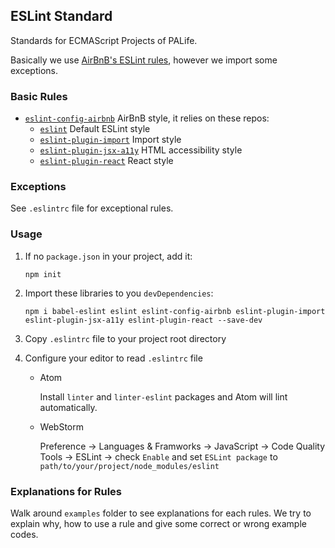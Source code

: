 ## ESLint Standard

Standards for ECMAScript Projects of PALife.

Basically we use [AirBnB's ESLint rules](https://github.com/airbnb/javascript/tree/master/packages/eslint-config-airbnb), however we import some exceptions.

### Basic Rules

- [`eslint-config-airbnb`](https://github.com/airbnb/javascript/tree/master/packages/eslint-config-airbnb) AirBnB style, it relies on these repos:
    - [`eslint`](eslint.org/docs/rules/) Default ESLint style
    - [`eslint-plugin-import`](https://github.com/benmosher/eslint-plugin-import) Import style
    - [`eslint-plugin-jsx-a11y`](https://github.com/evcohen/eslint-plugin-jsx-a11y) HTML accessibility style
    - [`eslint-plugin-react`](https://github.com/yannickcr/eslint-plugin-react) React style

### Exceptions

See `.eslintrc` file for exceptional rules.

### Usage

1. If no `package.json` in your project, add it:

    ```
    npm init
    ```
    
2. Import these libraries to you `devDependencies`:

    ```
    npm i babel-eslint eslint eslint-config-airbnb eslint-plugin-import eslint-plugin-jsx-a11y eslint-plugin-react --save-dev
    ```

3. Copy `.eslintrc` file to your project root directory

4. Configure your editor to read `.eslintrc` file

    - Atom
    
        Install `linter` and `linter-eslint` packages and Atom will lint automatically.
        
    - WebStorm
    
        Preference 
        -> Languages & Framworks
        -> JavaScript
        -> Code Quality Tools
        -> ESLint
        -> check `Enable` and set `ESLint package` to `path/to/your/project/node_modules/eslint`

### Explanations for Rules

Walk around `examples` folder to see explanations for each rules. We try to explain why, how to use a rule and give some correct or wrong example codes.

